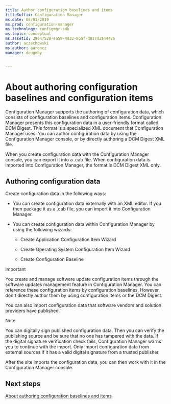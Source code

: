 ```yaml
---
title: Author configuration baselines and items
titleSuffix: Configuration Manager
ms.date: 08/01/2019
ms.prod: configuration-manager
ms.technology: configmgr-sdk
ms.topic: conceptual
ms.assetid: 39e47528-ea59-4d32-8baf-d017d3a44426
author: aczechowski
ms.author: aaroncz
manager: dougeby


---
```


# About authoring configuration baselines and configuration items

Configuration Manager supports the authoring of configuration data, which consists of configuration baselines and configuration items. Configuration Manager presents this configuration data in a user-friendly format called DCM Digest. This format is a specialized XML document that Configuration Manager uses. You can author configuration data by using the Configuration Manager console, or by directly authoring a DCM Digest XML file.  

When you create configuration data with the Configuration Manager console, you can export it into a .cab file. When configuration data is imported into Configuration Manager, the format is DCM Digest XML only.

## Authoring configuration data

Create configuration data in the following ways:  

- You can create configuration data externally with an XML editor. If you then package it as a .cab file, you can import it into Configuration Manager.  

- You can create configuration data within Configuration Manager by using the following wizards:  

  - Create Application Configuration Item Wizard  

  - Create Operating System Configuration Item Wizard  

  - Create Configuration Baseline  

> [!IMPORTANT]
> You create and manage software update configuration items through the software updates management feature in Configuration Manager. You can reference these configuration items by configuration baselines. However, don't directly author them by using configuration items or the DCM Digest.  

You can also import configuration data that software vendors and solution providers have published.

> [!NOTE]
> You can digitally sign published configuration data. Then you can verify the publishing source and be sure that no one has tampered with the data. If the digital signature verification check fails, Configuration Manager warns you to continue with the import. Only import configuration data from external sources if it has a valid digital signature from a trusted publisher.  

After the site imports the configuration data, you can then work with it in the Configuration Manager console.  

## Next steps

[About authoring configuration baselines and items](/sccm/develop/compliance/about-authoring-configuration-baselines-and-configuration-items)
